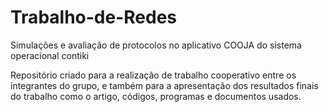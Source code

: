 # Trabalho-de-Redes
Simulações e avaliação de protocolos no aplicativo COOJA do sistema operacional contiki

Repositório criado para a realização de trabalho cooperativo entre os integrantes do grupo, e também para a apresentação dos resultados finais do trabalho como o artigo, códigos, programas e documentos usados.
